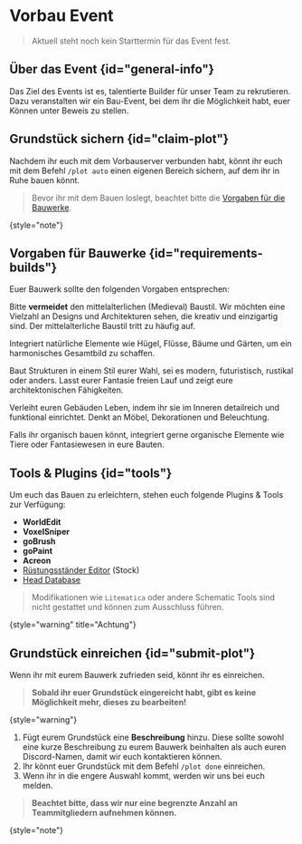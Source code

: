 <primary-label ref="event-upcoming" />

# Vorbau Event

> Aktuell steht noch kein Starttermin für das Event fest.
> 

## Über das Event {id="general-info"}

Das Ziel des Events ist es, talentierte Builder für unser Team zu rekrutieren. Dazu veranstalten wir ein Bau-Event, bei
dem ihr die Möglichkeit habt, euer Können unter Beweis zu stellen.

## Grundstück sichern {id="claim-plot"}

Nachdem ihr euch mit dem Vorbauserver verbunden habt, könnt ihr euch mit dem Befehl `/plot auto` einen eigenen Bereich
sichern, auf dem ihr in Ruhe bauen könnt.

> Bevor ihr mit dem Bauen loslegt, beachtet bitte
> die [Vorgaben für die Bauwerke](#requirements-builds "Klicke, um die Vorgaben anzusehen").
> 
{style="note"}

## Vorgaben für Bauwerke {id="requirements-builds"}

Euer Bauwerk sollte den folgenden Vorgaben entsprechen:

<tabs>
<tab title="Baustil" id="style">

Bitte **vermeidet** den mittelalterlichen (Medieval) Baustil. Wir möchten eine Vielzahl an Designs und Architekturen
sehen, die kreativ und einzigartig sind. Der mittelalterliche Baustil tritt zu häufig auf.

</tab>
<tab title="Landschaft" id="landscape">

Integriert natürliche Elemente wie Hügel, Flüsse, Bäume und Gärten, um ein harmonisches Gesamtbild zu schaffen.

</tab>
<tab title="Gebäude" id="buildings">

Baut Strukturen in einem Stil eurer Wahl, sei es modern, futuristisch, rustikal oder anders. Lasst eurer Fantasie freien
Lauf und zeigt eure architektonischen Fähigkeiten.

</tab>
<tab title="Einrichtung" id="furnishings">

Verleiht euren Gebäuden Leben, indem ihr sie im Inneren detailreich und funktional einrichtet. Denkt an Möbel,
Dekorationen und Beleuchtung.

</tab>
<tab title="Gesamtbild" id="looking">

Falls ihr organisch bauen könnt, integriert gerne organische Elemente wie Tiere oder Fantasiewesen in eure Bauten.

</tab>
</tabs>

## Tools & Plugins {id="tools"}

Um euch das Bauen zu erleichtern, stehen euch folgende Plugins & Tools zur Verfügung:

- **WorldEdit**
- **VoxelSniper**
- **goBrush**
- **goPaint**
- **Acreon**
- [Rüstungsständer Editor](armorstand.md "Klicke hier für die Anleitung der Rüstungsständer!") (Stock)
- [Head Database](cosmetics.md "Klicke hier für die Anleitung zu den Köpfen!")

> Modifikationen wie `Litematica` oder andere Schematic Tools sind nicht gestattet und können zum Ausschluss
> führen.
>
{style="warning" title="Achtung"}

## Grundstück einreichen {id="submit-plot"}

Wenn ihr mit eurem Bauwerk zufrieden seid, könnt ihr es einreichen.

> **Sobald ihr euer Grundstück eingereicht habt, gibt es keine Möglichkeit mehr, dieses zu bearbeiten!**
>
{style="warning"}

1. Fügt eurem Grundstück eine **Beschreibung** hinzu. Diese sollte sowohl eine kurze Beschreibung zu eurem Bauwerk
   beinhalten als auch euren Discord-Namen, damit wir euch kontaktieren können.
2. Ihr könnt euer Grundstück mit dem Befehl `/plot done` einreichen.
3. Wenn ihr in die engere Auswahl kommt, werden wir uns bei euch melden.

> **Beachtet bitte, dass wir nur eine begrenzte Anzahl an Teammitgliedern aufnehmen können.**
>
{style="note"}
